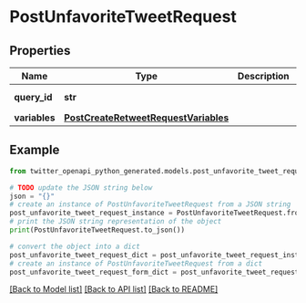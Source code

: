 # PostUnfavoriteTweetRequest


## Properties

Name | Type | Description | Notes
------------ | ------------- | ------------- | -------------
**query_id** | **str** |  | [default to 'ZYKSe-w7KEslx3JhSIk5LA']
**variables** | [**PostCreateRetweetRequestVariables**](PostCreateRetweetRequestVariables.md) |  | 

## Example

```python
from twitter_openapi_python_generated.models.post_unfavorite_tweet_request import PostUnfavoriteTweetRequest

# TODO update the JSON string below
json = "{}"
# create an instance of PostUnfavoriteTweetRequest from a JSON string
post_unfavorite_tweet_request_instance = PostUnfavoriteTweetRequest.from_json(json)
# print the JSON string representation of the object
print(PostUnfavoriteTweetRequest.to_json())

# convert the object into a dict
post_unfavorite_tweet_request_dict = post_unfavorite_tweet_request_instance.to_dict()
# create an instance of PostUnfavoriteTweetRequest from a dict
post_unfavorite_tweet_request_form_dict = post_unfavorite_tweet_request.from_dict(post_unfavorite_tweet_request_dict)
```
[[Back to Model list]](../README.md#documentation-for-models) [[Back to API list]](../README.md#documentation-for-api-endpoints) [[Back to README]](../README.md)


